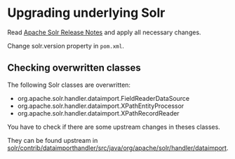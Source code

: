 # Upgrading underlying Solr

Read [Apache Solr Release Notes](https://github.com/apache/lucene-solr/blob/trunk/solr/CHANGES.txt) 
and apply all necessary changes. 

Change solr.version property in `pom.xml`.

## Checking overwritten classes

The following Solr classes are overwritten:

* org.apache.solr.handler.dataimport.FieldReaderDataSource 
* org.apache.solr.handler.dataimport.XPathEntityProcessor
* org.apache.solr.handler.dataimport.XPathRecordReader

You have to check if there are some upstream changes in theses classes.

They can be found upstream in [solr/contrib/dataimporthandler/src/java/org/apache/solr/handler/dataimport](https://github.com/apache/lucene-solr/tree/trunk/solr/contrib/dataimporthandler/src/java/org/apache/solr/handler/dataimport). 

